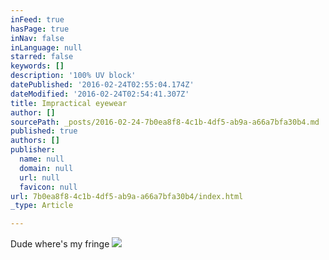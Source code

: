 ```yaml
---
inFeed: true
hasPage: true
inNav: false
inLanguage: null
starred: false
keywords: []
description: '100% UV block'
datePublished: '2016-02-24T02:55:04.174Z'
dateModified: '2016-02-24T02:54:41.307Z'
title: Impractical eyewear
author: []
sourcePath: _posts/2016-02-24-7b0ea8f8-4c1b-4df5-ab9a-a66a7bfa30b4.md
published: true
authors: []
publisher:
  name: null
  domain: null
  url: null
  favicon: null
url: 7b0ea8f8-4c1b-4df5-ab9a-a66a7bfa30b4/index.html
_type: Article

---
```

Dude where's my fringe
![](https://the-grid-user-content.s3-us-west-2.amazonaws.com/fe8f7003-54b7-4728-9aab-a20563c7d474.jpg)